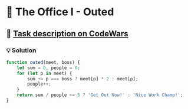 # 📝 The Office I - Outed

## 🔗 [Task description on CodeWars](https://www.codewars.com/kata/57ecf6efc7fe13eb070000e1)

### 💡 Solution

```javascript
function outed(meet, boss) {
    let sum = 0, people = 0;
    for (let p in meet) {
        sum += p === boss ? meet[p] * 2 : meet[p];
        people++;
    }
    return sum / people <= 5 ? 'Get Out Now!' : 'Nice Work Champ!';
}
```

